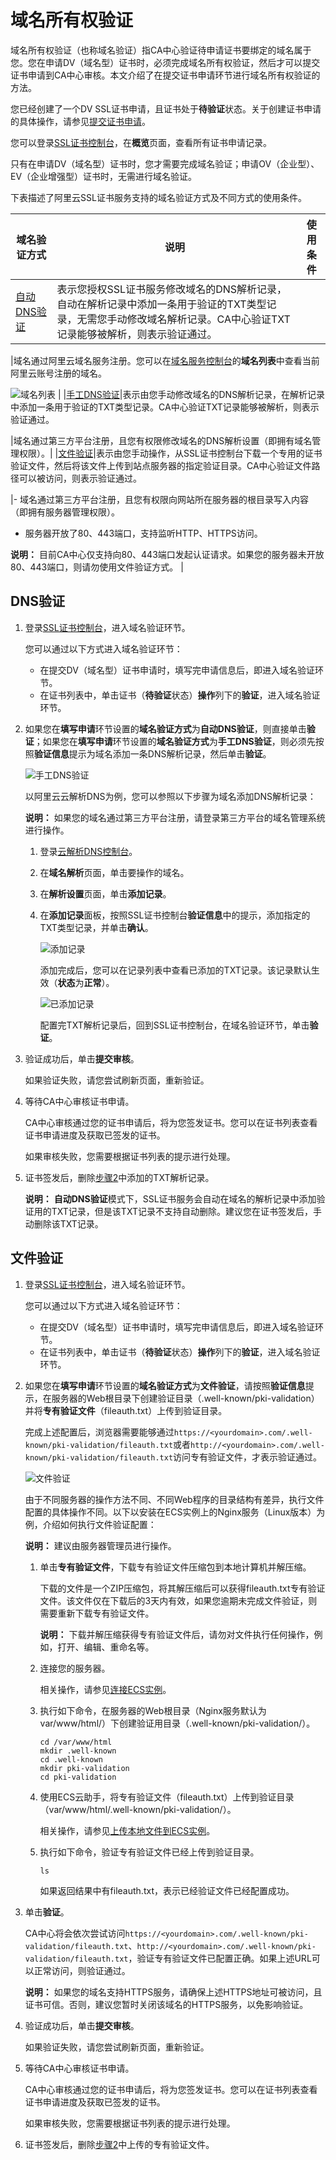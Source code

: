 # 域名所有权验证

域名所有权验证（也称域名验证）指CA中心验证待申请证书要绑定的域名属于您。您在申请DV（域名型）证书时，必须完成域名所有权验证，然后才可以提交证书申请到CA中心审核。本文介绍了在提交证书申请环节进行域名所有权验证的方法。

您已经创建了一个DV SSL证书申请，且证书处于**待验证**状态。关于创建证书申请的具体操作，请参见[提交证书申请](/intl.zh-CN/证书申请/提交证书申请.md)。

您可以登录[SSL证书控制台](https://yundunnext.console.aliyun.com/?p=cas)，在**概览**页面，查看所有证书申请记录。

只有在申请DV（域名型）证书时，您才需要完成域名验证；申请OV（企业型）、EV（企业增强型）证书时，无需进行域名验证。

下表描述了阿里云SSL证书服务支持的域名验证方式及不同方式的使用条件。

|域名验证方式|说明|使用条件|
|------|--|----|
|[自动DNS验证](#section_omo_oov_d68)|表示您授权SSL证书服务修改域名的DNS解析记录，自动在解析记录中添加一条用于验证的TXT类型记录，无需您手动修改域名解析记录。CA中心验证TXT记录能够被解析，则表示验证通过。

|域名通过阿里云域名服务注册。您可以在[域名服务控制台](https://dc.console.aliyun.com/next/index?domain#/domain/list/all-domain)的**域名列表**中查看当前阿里云账号注册的域名。

![域名列表](https://static-aliyun-doc.oss-accelerate.aliyuncs.com/assets/img/zh-CN/0196413261/p281933.png) |
|[手工DNS验证](#section_omo_oov_d68)|表示由您手动修改域名的DNS解析记录，在解析记录中添加一条用于验证的TXT类型记录。CA中心验证TXT记录能够被解析，则表示验证通过。

|域名通过第三方平台注册，且您有权限修改域名的DNS解析设置（即拥有域名管理权限）。|
|[文件验证](#section_iad_7fg_3oi)|表示由您手动操作，从SSL证书控制台下载一个专用的证书验证文件，然后将该文件上传到站点服务器的指定验证目录。CA中心验证文件路径可以被访问，则表示验证通过。

|-   域名通过第三方平台注册，且您有权限向网站所在服务器的根目录写入内容（即拥有服务器管理权限）。
-   服务器开放了80、443端口，支持监听HTTP、HTTPS访问。

**说明：** 目前CA中心仅支持向80、443端口发起认证请求。如果您的服务器未开放80、443端口，则请勿使用文件验证方式。 |

## DNS验证

1.  登录[SSL证书控制台](https://yundunnext.console.aliyun.com/?p=cas)，进入域名验证环节。

    您可以通过以下方式进入域名验证环节：

    -   在提交DV（域名型）证书申请时，填写完申请信息后，即进入域名验证环节。
    -   在证书列表中，单击证书（**待验证**状态）**操作**列下的**验证**，进入域名验证环节。
2.  如果您在**填写申请**环节设置的**域名验证方式**为**自动DNS验证**，则直接单击**验证**；如果您在**填写申请**环节设置的**域名验证方式**为**手工DNS验证**，则必须先按照**验证信息**提示为域名添加一条DNS解析记录，然后单击**验证**。

    ![手工DNS验证](https://static-aliyun-doc.oss-accelerate.aliyuncs.com/assets/img/zh-CN/5385336261/p281965.png)

    以阿里云云解析DNS为例，您可以参照以下步骤为域名添加DNS解析记录：

    **说明：** 如果您的域名通过第三方平台注册，请登录第三方平台的域名管理系统进行操作。

    1.  登录[云解析DNS控制台](https://dns.console.aliyun.com/)。

    2.  在**域名解析**页面，单击要操作的域名。

    3.  在**解析设置**页面，单击**添加记录**。

    4.  在**添加记录**面板，按照SSL证书控制台**验证信息**中的提示，添加指定的TXT类型记录，并单击**确认**。

        ![添加记录](https://static-aliyun-doc.oss-accelerate.aliyuncs.com/assets/img/zh-CN/5385336261/p294958.png)

        添加完成后，您可以在记录列表中查看已添加的TXT记录。该记录默认生效（**状态**为**正常**）。

        ![已添加记录](https://static-aliyun-doc.oss-accelerate.aliyuncs.com/assets/img/zh-CN/6385336261/p294973.png)

        配置完TXT解析记录后，回到SSL证书控制台，在域名验证环节，单击**验证**。

3.  验证成功后，单击**提交审核**。

    如果验证失败，请您尝试刷新页面，重新验证。

4.  等待CA中心审核证书申请。

    CA中心审核通过您的证书申请后，将为您签发证书。您可以在证书列表查看证书申请进度及获取已签发的证书。

    如果审核失败，您需要根据证书列表的提示进行处理。

5.  证书签发后，删除[步骤2](#step_6d9_1s9_7hy)中添加的TXT解析记录。

    **说明：** **自动DNS验证**模式下，SSL证书服务会自动在域名的解析记录中添加验证用的TXT记录，但是该TXT记录不支持自动删除。建议您在证书签发后，手动删除该TXT记录。


## 文件验证

1.  登录[SSL证书控制台](https://yundunnext.console.aliyun.com/?p=cas)，进入域名验证环节。

    您可以通过以下方式进入域名验证环节：

    -   在提交DV（域名型）证书申请时，填写完申请信息后，即进入域名验证环节。
    -   在证书列表中，单击证书（**待验证**状态）**操作**列下的**验证**，进入域名验证环节。
2.  如果您在**填写申请**环节设置的**域名验证方式**为**文件验证**，请按照**验证信息**提示，在服务器的Web根目录下创建验证目录（.well-known/pki-validation）并将**专有验证文件**（fileauth.txt）上传到验证目录。

    完成上述配置后，浏览器需要能够通过`https://<yourdomain>.com/.well-known/pki-validation/fileauth.txt`或者`http://<yourdomain>.com/.well-known/pki-validation/fileauth.txt`访问专有验证文件，才表示验证通过。

    ![文件验证](https://static-aliyun-doc.oss-accelerate.aliyuncs.com/assets/img/zh-CN/6385336261/p281967.png)

    由于不同服务器的操作方法不同、不同Web程序的目录结构有差异，执行文件配置的具体操作不同。以下以安装在ECS实例上的Nginx服务（Linux版本）为例，介绍如何执行文件验证配置：

    **说明：** 建议由服务器管理员进行操作。

    1.  单击**专有验证文件**，下载专有验证文件压缩包到本地计算机并解压缩。

        下载的文件是一个ZIP压缩包，将其解压缩后可以获得fileauth.txt专有验证文件。该文件仅在下载后的3天内有效，如果您逾期未完成文件验证，则需要重新下载专有验证文件。

        **说明：** 下载并解压缩获得专有验证文件后，请勿对文件执行任何操作，例如，打开、编辑、重命名等。

    2.  连接您的服务器。

        相关操作，请参见[连接ECS实例]()。

    3.  执行如下命令，在服务器的Web根目录（Nginx服务默认为var/www/html/）下创建验证用目录（.well-known/pki-validation/）。

        ```
        cd /var/www/html
        mkdir .well-known
        cd .well-known
        mkdir pki-validation
        cd pki-validation
        ```

    4.  使用ECS云助手，将专有验证文件（fileauth.txt）上传到验证目录（var/www/html/.well-known/pki-validation/）。

        相关操作，请参见[上传本地文件到ECS实例](/intl.zh-CN/运维与监控/云助手/使用云助手/上传本地文件到ECS实例.md)。

    5.  执行如下命令，验证专有验证文件已经上传到验证目录。

        ```
        ls
        ```

        如果返回结果中有fileauth.txt，表示已经验证文件已经配置成功。

3.  单击**验证**。

    CA中心将会依次尝试访问`https://<yourdomain>.com/.well-known/pki-validation/fileauth.txt`、`http://<yourdomain>.com/.well-known/pki-validation/fileauth.txt`，验证专有验证文件已配置正确。如果上述URL可以正常访问，则验证通过。

    **说明：** 如果您的域名支持HTTPS服务，请确保上述HTTPS地址可被访问，且证书可信。否则，建议您暂时关闭该域名的HTTPS服务，以免影响验证。

4.  验证成功后，单击**提交审核**。

    如果验证失败，请您尝试刷新页面，重新验证。

5.  等待CA中心审核证书申请。

    CA中心审核通过您的证书申请后，将为您签发证书。您可以在证书列表查看证书申请进度及获取已签发的证书。

    如果审核失败，您需要根据证书列表的提示进行处理。

6.  证书签发后，删除[步骤2](#step_nxw_4bm_gsa)中上传的专有验证文件。


